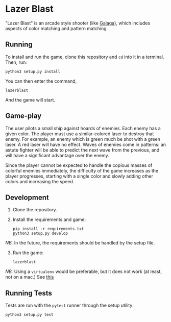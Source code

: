 # Lazer Blast
"Lazer Blast" is an arcade style shooter (like
[Galaga](https://en.wikipedia.org/wiki/Galaga)), which includes
aspects of color matching and pattern matching.

## Running
To install and run the game, clone this repository and `cd` into
it in a terminal.  Then, run:

```
python3 setup.py install
```

You can then enter the command,

```
lazerblast
```

And the game will start.

## Game-play
The user pilots a small ship against hoards of enemies.  Each enemy
has a given color.  The player must use a similar-colored laser to
destroy that enemy.  For example, an enemy which is green much be
shot with a green laser.  A red laser will have no effect.  Waves of
enemies come in patterns: an astute fighter will be able to predict
the next wave from the previous, and will have a significant
advantage over the enemy.

Since the player cannot be expected to handle the copious masses
of colorful enemies immediately, the difficulty of the game increases
as the player progresses, starting with a single color and slowly
adding other colors and increasing the speed.

## Development

1. Clone the repository.


2. Install the requirements and game:
    ```
    pip install -r requirements.txt
    python3 setup.py develop
    ```
  *NB.* In the future, the requirements should be handled by the
  setup file.

3. Run the game:
    ```
    lazerblast
    ```

*NB.* Using a `virtualenv` would be preferable, but it does not
work (at least, not on a mac.)  See [this](https://bitbucket.org/pygame/pygame/issues/203/window-does-not-get-focus-on-os-x-with)


## Running Tests

Tests are run with the `pytest` runner through the setup utility:

```
python3 setup.py test
```
